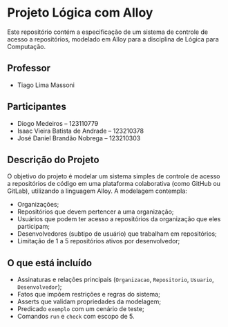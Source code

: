 # Projeto Lógica com Alloy

Este repositório contém a especificação de um sistema de controle de acesso a repositórios, modelado em Alloy para a disciplina de Lógica para Computação.

## Professor
- Tiago Lima Massoni

## Participantes

- Diogo Medeiros – 123110779  
- Isaac Vieira Batista de Andrade – 123210378  
- José Daniel Brandão Nobrega – 123210303

## Descrição do Projeto

O objetivo do projeto é modelar um sistema simples de controle de acesso a repositórios de código em uma plataforma colaborativa (como GitHub ou GitLab),
utilizando a linguagem Alloy. A modelagem contempla:

- Organizações;
- Repositórios que devem pertencer a uma organização;
- Usuários que podem ter acesso a repositórios da organização que eles participam;
- Desenvolvedores (subtipo de usuário) que trabalham em repositórios;
- Limitação de 1 a 5 repositórios ativos por desenvolvedor;

## O que está incluído

- Assinaturas e relações principais (`Organizacao`, `Repositorio`, `Usuario`, `Desenvolvedor`);
- Fatos que impõem restrições e regras do sistema;
- Asserts que validam propriedades da modelagem;
- Predicado `exemplo` com um cenário de teste;
- Comandos `run` e `check` com escopo de 5.


